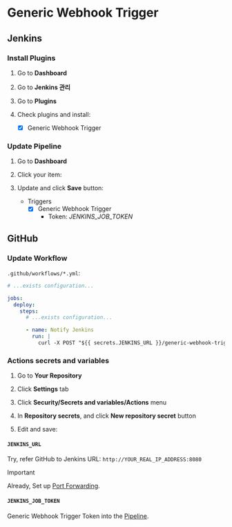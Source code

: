 # Generic Webhook Trigger

## Jenkins

### Install Plugins

1. Go to **Dashboard**

2. Go to **Jenkins 관리**

3. Go to **Plugins**

4. Check plugins and install:

   - [x] Generic Webhook Trigger

### Update Pipeline

1. Go to **Dashboard**

2. Click your item:

3. Update and click **Save** button:

   - Triggers
     - [x] Generic Webhook Trigger
       - Token: _JENKINS_JOB_TOKEN_

## GitHub

### Update Workflow

`.github/workflows/*.yml`:

```yml
# ...exists configuration...

jobs:
  deploy:
    steps:
      # ...exists configuration...

      - name: Notify Jenkins
        run: |
          curl -X POST "${{ secrets.JENKINS_URL }}/generic-webhook-trigger/invoke?token=${{ secrets.JENKINS_JOB_TOKEN }}"
```

### Actions secrets and variables

1. Go to **Your Repository**

2. Click **Settings** tab

3. Click **Security/Secrets and variables/Actions** menu

4. In **Repository secrets**, and click **New repository secret** button

5. Edit and save:

#### `JENKINS_URL`

Try, refer GitHub to Jenkins URL: `http://YOUR_REAL_IP_ADDRESS:8080`

> [!IMPORTANT]
> Already, Set up [Port Forwarding](./port_forwarding.md).

#### `JENKINS_JOB_TOKEN`

Generic Webhook Trigger Token into the [Pipeline](#update-pipeline).
